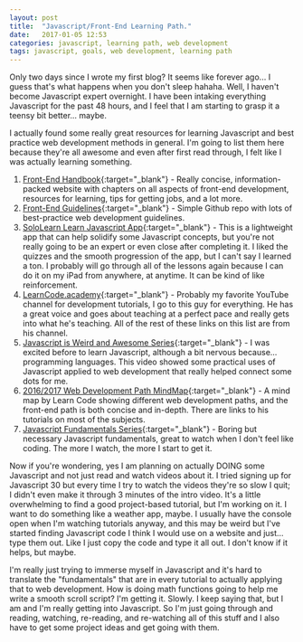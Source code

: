 ```yaml
---
layout: post
title:  "Javascript/Front-End Learning Path."
date:   2017-01-05 12:53
categories: javascript, learning path, web development
tags: javascript, goals, web development, learning path
---
```


Only two days since I wrote my first blog? It seems like forever ago... I guess that's what happens when you don't sleep hahaha. Well, I haven't become Javascript expert overnight. I have been intaking everything Javascript for the past 48 hours, and I feel that I am starting to grasp it a teensy bit better... maybe.

I actually found some really great resources for learning Javascript and best practice web development methods in general. I'm going to list them here because they're all awesome and even after first read through, I felt like I was actually learning something.

1. [Front-End Handbook](https://www.frontendhandbook.com/){:target="_blank"} - Really concise, information-packed website with chapters on all aspects of front-end development, resources for learning, tips for getting jobs, and a lot more.
2. [Front-End Guidelines](https://github.com/bendc/frontend-guidelines){:target="_blank"} - Simple Github repo with lots of best-practice web development guidelines.
3. [SoloLearn Learn Javascript App](https://www.sololearn.com/Course/JavaScript/){:target="_blank"} - This is a lightweight app that can help solidify some Javascript concepts, but you're not really going to be an expert or even close after completing it. I liked the quizzes and the smooth progression of the app, but I can't say I learned a ton. I probably will go through all of the lessons again because I can do it on my iPad from anywhere, at anytime. It can be kind of like reinforcement.
4. [LearnCode.academy](http://learncode.academy){:target="_blank"} - Probably my favorite YouTube channel for development tutorials, I go to this guy for everything. He has a great voice and goes about teaching at a perfect pace and really gets into what he's teaching. All of the rest of these links on this list are from his channel.
5. [Javascript is Weird and Awesome Series](https://www.youtube.com/playlist?list=PLoYCgNOIyGABI011EYc-avPOsk1YsMUe_){:target="_blank"} - I was excited before to learn Javascript, although a bit nervous because... programming languages. This video showed some practical uses of Javascript applied to web development that really helped connect some dots for me.
6. [2016/2017 Web Development Path MindMap](https://coggle.it/diagram/Vz9LvW8byvN0I38x){:target="_blank"} - A mind map by Learn Code showing different web development paths, and the front-end path is both concise and in-depth. There are links to his tutorials on most of the subjects.
7. [Javascript Fundamentals Series](https://www.youtube.com/playlist?list=PLoYCgNOIyGACTDHuZtn0qoBdpzV9c327V){:target="_blank"} - Boring but necessary Javascript fundamentals, great to watch when I don't feel like coding. The more I watch, the more I start to get it.

Now if you're wondering, yes I am planning on actually DOING some Javascript and not just read and watch videos about it. I tried signing up for Javascript 30 but every time I try to watch the videos they're so slow I quit; I didn't even make it through 3 minutes of the intro video. It's a little overwhelming to find a good project-based tutorial, but I'm working on it. I want to do something like a weather app, maybe. I usually have the console open when I'm watching tutorials anyway, and this may be weird but I've started finding Javascript code I think I would use on a website and just... type them out. Like I just copy the code and type it all out. I don't know if it helps, but maybe.

I'm really just trying to immerse myself in Javascript and it's hard to translate the "fundamentals" that are in every tutorial to actually applying that to web development. How is doing math functions going to help me write a smooth scroll script? I'm getting it. Slowly. I keep saying that, but I am and I'm really getting into Javascript. So I'm just going through and reading, watching, re-reading, and re-watching all of this stuff and I also have to get some project ideas and get going with them.
